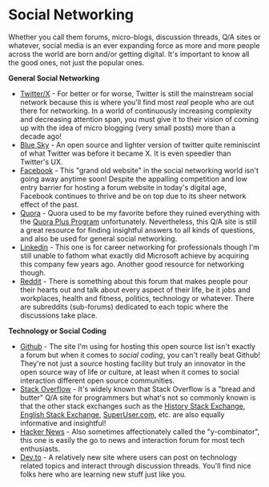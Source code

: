 # Social Networking

Whether you call them forums, micro-blogs, discussion threads, Q/A sites or whatever, social media is an ever expanding force as more and more people across the world are born and/or getting digital. It's important to know all the good ones, not just the popular ones.

**General Social Networking**

- [Twitter/X](https://x.com/) - For better or for worse, Twitter is still the mainstream social network because this is where you'll find most *real* people who are out there for networking. In a world of continuously increasing complexity and decreasing attention span, you must give it to their vision of coming up with the idea of micro blogging (very small posts) more than a decade ago!
- [Blue Sky](https://bsky.app) - An open source and lighter version of twitter quite reminiscint of what Twitter was before it became X. It is even speedier than Twitter's UX.
- [Facebook](https://www.facebook.com/) - This "grand old website" in the social networking world isn't going away anytime soon! Despite the appalling competition and low entry barrier for hosting a forum website in today's digital age, Facebook continues to thrive and be on top due to its sheer network effect of the past.
- [Quora](https://www.quora.com/) - Quora used to be my favorite before they ruined everything with the [Quora Plus Program](https://www.quora.com/How-much-longer-before-Quora-kicks-me-us-off-because-we-wont-pay-for-a-membership/answer/Prahlad-Yeri) unfortunately. Nevertheless, this Q/A site is still a great resource for finding insightful answers to all kinds of questions, and also be used for general social networking.
- [Linkedin](https://www.linkedin.com/) - This one is for career networking for professionals though I'm still unable to fathom what exactly did Microsoft achieve by acquiring this company few years ago. Another good resource for networking though.
- [Reddit](https://www.reddit.com/) - There is something about this forum that makes people pour their hearts out and talk about every aspect of their life, be it jobs and workplaces, health and fitness, politics, technology or whatever. There are subreddits (sub-forums) dedicated to each topic where the discussions take place.

**Technology or Social Coding**

- [Github](https://github.com/) - The site I'm using for hosting this open source list isn't exactly a forum but when it comes to *social coding*, you can't really beat Github! They're not just a source hosting facility but truly an innovator in the open source way of life or culture, at least when it comes to social interaction different open source communities.
- [Stack Overflow](https://stackoverflow.com/) - It's widely known that Stack Overflow is a "bread and butter" Q/A site for programmers but what's not so commonly known is that the other stack exchanges such as the [History Stack Exchange](https://history.stackexchange.com/), [English Stack Exchange](https://english.stackexchange.com/), [SuperUser.com](https://superuser.com/), etc. are also equally informative and insightful!
- [Hacker News](https://news.ycombinator.com/news) - Also sometimes affectionately called the "y-combinator", this one is easily the go to news and interaction forum for most tech enthusiasts.
- [Dev.to](https://dev.to/) - A relatively new site where users can post on technology related topics and interact through discussion threads. You'll find nice folks here who are learning new stuff just like you.

